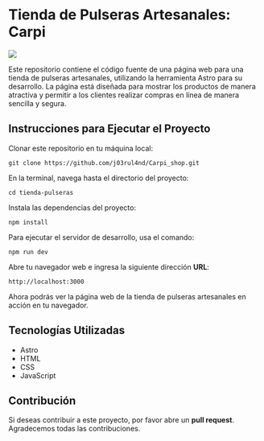 # Tienda de Pulseras Artesanales: Carpi
![](./docs/portada_readme.png)

Este repositorio contiene el código fuente de una página web para una tienda de pulseras artesanales, utilizando la herramienta Astro para su desarrollo. La página está diseñada para mostrar los productos de manera atractiva y permitir a los clientes realizar compras en línea de manera sencilla y segura.

## Instrucciones para Ejecutar el Proyecto
Clonar este repositorio en tu máquina local:
```
git clone https://github.com/j03rul4nd/Carpi_shop.git
```
En la terminal, navega hasta el directorio del proyecto:
```
cd tienda-pulseras
```
Instala las dependencias del proyecto:
```
npm install
```
Para ejecutar el servidor de desarrollo, usa el comando:
```
npm run dev
```
Abre tu navegador web e ingresa la siguiente dirección **URL**:
```
http://localhost:3000
```
Ahora podrás ver la página web de la tienda de pulseras artesanales en acción en tu navegador.

## Tecnologías Utilizadas
- Astro
- HTML
- CSS
- JavaScript
## Contribución
Si deseas contribuir a este proyecto, por favor abre un **pull request**. Agradecemos todas las contribuciones.
